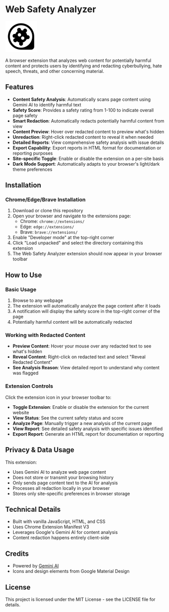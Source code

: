 # Web Safety Analyzer

![Web Safety Analyzer Logo](images/icon128.png)

A browser extension that analyzes web content for potentially harmful content and protects users by identifying and redacting cyberbullying, hate speech, threats, and other concerning material.

## Features

- **Content Safety Analysis**: Automatically scans page content using Gemini AI to identify harmful text
- **Safety Score**: Provides a safety rating from 1-100 to indicate overall page safety
- **Smart Redaction**: Automatically redacts potentially harmful content from view
- **Content Preview**: Hover over redacted content to preview what's hidden
- **Unredaction**: Right-click redacted content to reveal it when needed
- **Detailed Reports**: View comprehensive safety analysis with issue details
- **Export Capability**: Export reports in HTML format for documentation or reporting purposes
- **Site-specific Toggle**: Enable or disable the extension on a per-site basis
- **Dark Mode Support**: Automatically adapts to your browser's light/dark theme preferences

## Installation

### Chrome/Edge/Brave Installation
1. Download or clone this repository
2. Open your browser and navigate to the extensions page:
   - Chrome: `chrome://extensions/`
   - Edge: `edge://extensions/`
   - Brave: `brave://extensions/`
3. Enable "Developer mode" at the top-right corner
4. Click "Load unpacked" and select the directory containing this extension
5. The Web Safety Analyzer extension should now appear in your browser toolbar

## How to Use

### Basic Usage
1. Browse to any webpage
2. The extension will automatically analyze the page content after it loads
3. A notification will display the safety score in the top-right corner of the page
4. Potentially harmful content will be automatically redacted

### Working with Redacted Content
- **Preview Content**: Hover your mouse over any redacted text to see what's hidden
- **Reveal Content**: Right-click on redacted text and select "Reveal Redacted Content"
- **See Analysis Reason**: View detailed report to understand why content was flagged

### Extension Controls
Click the extension icon in your browser toolbar to:
- **Toggle Extension**: Enable or disable the extension for the current website
- **View Status**: See the current safety status and score
- **Analyze Page**: Manually trigger a new analysis of the current page
- **View Report**: See detailed safety analysis with specific issues identified
- **Export Report**: Generate an HTML report for documentation or reporting

## Privacy & Data Usage

This extension:
- Uses Gemini AI to analyze web page content
- Does not store or transmit your browsing history
- Only sends page content text to the AI for analysis
- Processes all redaction locally in your browser
- Stores only site-specific preferences in browser storage

## Technical Details

- Built with vanilla JavaScript, HTML, and CSS
- Uses Chrome Extension Manifest V3
- Leverages Google's Gemini AI for content analysis
- Content redaction happens entirely client-side

## Credits

- Powered by [Gemini AI](https://ai.google.dev/)
- Icons and design elements from Google Material Design

## License

This project is licensed under the MIT License - see the LICENSE file for details.